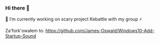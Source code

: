 ### Hi there 👋

🔭 I’m currently working on scary project Kebattle with my group ⚡

Za'fork'owałem to: https://github.com/James-Oswald/Windows10-Add-Startup-Sound

<!--
**Azuyuto/Azuyuto** is a ✨ _special_ ✨ repository because its `README.md` (this file) appears on your GitHub profile.

Here are some ideas to get you started:

- 🔭 I’m currently working on ...
- 🌱 I’m currently learning ...
- 👯 I’m looking to collaborate on ...
- 🤔 I’m looking for help with ...
- 💬 Ask me about ...
- 📫 How to reach me: ...
- 😄 Pronouns: ...
- ⚡ Fun fact: ...
-->
